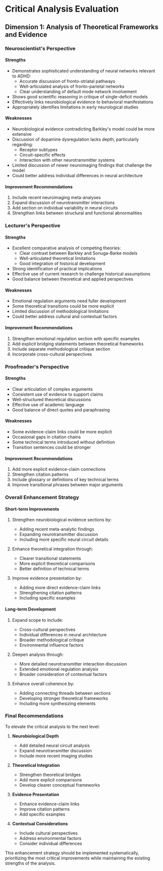 # Critical Analysis Evaluation
## Dimension 1: Analysis of Theoretical Frameworks and Evidence

### Neuroscientist's Perspective

#### Strengths
- Demonstrates sophisticated understanding of neural networks relevant to ADHD:
  - Accurate discussion of fronto-striatal pathways
  - Well-articulated analysis of fronto-parietal networks
  - Clear understanding of default mode network involvement
- Shows good scientific reasoning in critique of single-deficit models
- Effectively links neurobiological evidence to behavioral manifestations
- Appropriately identifies limitations in early neurological studies

#### Weaknesses
- Neurobiological evidence contradicting Barkley's model could be more extensive
- Discussion of dopamine dysregulation lacks depth, particularly regarding:
  - Receptor subtypes
  - Circuit-specific effects
  - Interaction with other neurotransmitter systems
- Limited discussion of newer neuroimaging findings that challenge the model
- Could better address individual differences in neural architecture

#### Improvement Recommendations
1. Include recent neuroimaging meta-analyses
2. Expand discussion of neurotransmitter interactions
3. Add section on individual variability in neural circuits
4. Strengthen links between structural and functional abnormalities

### Lecturer's Perspective

#### Strengths
- Excellent comparative analysis of competing theories:
  - Clear contrast between Barkley and Sonuga-Barke models
  - Well-articulated theoretical limitations
  - Good integration of historical development
- Strong identification of practical implications
- Effective use of current research to challenge historical assumptions
- Good balance between theoretical and applied perspectives

#### Weaknesses
- Emotional regulation arguments need fuller development
- Some theoretical transitions could be more explicit
- Limited discussion of methodological limitations
- Could better address cultural and contextual factors

#### Improvement Recommendations
1. Strengthen emotional regulation section with specific examples
2. Add explicit bridging statements between theoretical frameworks
3. Include separate methodological critique section
4. Incorporate cross-cultural perspectives

### Proofreader's Perspective

#### Strengths
- Clear articulation of complex arguments
- Consistent use of evidence to support claims
- Well-structured theoretical discussions
- Effective use of academic language
- Good balance of direct quotes and paraphrasing

#### Weaknesses
- Some evidence-claim links could be more explicit
- Occasional gaps in citation chains
- Some technical terms introduced without definition
- Transition sentences could be stronger

#### Improvement Recommendations
1. Add more explicit evidence-claim connections
2. Strengthen citation patterns
3. Include glossary or definitions of key technical terms
4. Improve transitional phrases between major arguments

### Overall Enhancement Strategy

#### Short-term Improvements
1. Strengthen neurobiological evidence sections by:
   - Adding recent meta-analytic findings
   - Expanding neurotransmitter discussion
   - Including more specific neural circuit details

2. Enhance theoretical integration through:
   - Clearer transitional statements
   - More explicit theoretical comparisons
   - Better definition of technical terms

3. Improve evidence presentation by:
   - Adding more direct evidence-claim links
   - Strengthening citation patterns
   - Including specific examples

#### Long-term Development
1. Expand scope to include:
   - Cross-cultural perspectives
   - Individual differences in neural architecture
   - Broader methodological critique
   - Environmental influence factors

2. Deepen analysis through:
   - More detailed neurotransmitter interaction discussion
   - Extended emotional regulation analysis
   - Broader consideration of contextual factors

3. Enhance overall coherence by:
   - Adding connecting threads between sections
   - Developing stronger theoretical frameworks
   - Including more synthesizing elements

### Final Recommendations

To elevate the critical analysis to the next level:

1. **Neurobiological Depth**
   - Add detailed neural circuit analysis
   - Expand neurotransmitter discussion
   - Include more recent imaging studies

2. **Theoretical Integration**
   - Strengthen theoretical bridges
   - Add more explicit comparisons
   - Develop clearer conceptual frameworks

3. **Evidence Presentation**
   - Enhance evidence-claim links
   - Improve citation patterns
   - Add specific examples

4. **Contextual Considerations**
   - Include cultural perspectives
   - Address environmental factors
   - Consider individual differences

This enhancement strategy should be implemented systematically, prioritizing the most critical improvements while maintaining the existing strengths of the analysis.
